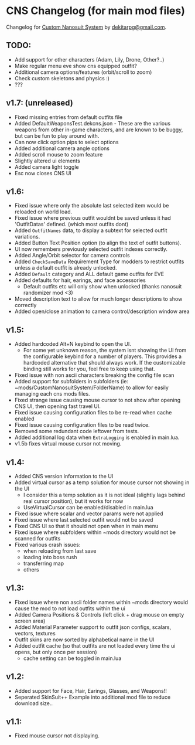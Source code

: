 # CNS Changelog (for main mod files)
Changelog for [Custom Nanosuit System](https://www.nexusmods.com/stellarblade/mods/1496) by dekitarpg@gmail.com. 


## TODO: 
- Add support for other characters (Adam, Lily, Drone, Other?..)
- Make regular menu eve show cns equipped outfit?
- Additional camera options/features (orbit/scroll to zoom)
- Check custom skeletons and physics :)
- ???


## v1.7: (unreleased)
- Fixed missing entries from default outfits file
- Added DefaultWeaponsTest.dekcns.json - These are the various weapons from other in-game characters, and are known to be buggy, but can be fun to play around with. 
- Can now click option pips to select options
- Added additional camera angle options
- Added scroll mouse to zoom feature
- Slightly altered ui elements
- Added camera light toggle
- Esc now closes CNS UI


## v1.6: 
- Fixed issue where only the absolute last selected item would be reloaded on world load. 
- Fixed issue where previous outfit wouldnt be saved unless it had 'OutfitDatas' defined. (which most outfits dont) 
- Added `OutfitNames` data, to display a subtext for selected outfit variations. 
- Added Button Text Position option (to align the text of outfit buttons).
- UI now remembers previously selected outfit indexes correctly.
- Added Angle/Orbit selector for camera controls
- Added `CheckSaveData` Requirement Type for modders to restrict outfits unless a default outfit is already unlocked. 
- Added `Default` category and ALL default game outfits for EVE
- Added defaults for hair, earings, and face accessories
    - Default outfits etc will only show when unlocked (thanks nanosuit randomizer mod <3)
- Moved description text to allow for much longer descriptions to show correctly 
- Added open/close animation to camera control/description window area


## v1.5: 
- Added hardcoded Alt+N keybind to open the UI. 
  - For some yet unknown reason, the system isnt showing the UI from the configurable keybind for a number of players. This provides a hardcoded alternative that should always work. If the customizable binding still works for you, feel free to keep using that. 
- Fixed issue with non ascii characters breaking the config file scan
- Added support for subfolders in subfolders (ie: ~mods/CustomNanosuitSystem/FolderName) to allow for easily managing each cns mods files. 
- Fixed strange issue causing mouse cursor to not show after opening CNS UI, then opening fast travel UI. 
- Fixed issue causing configuration files to be re-read when cache enabled
- Fixed issue causing configuration files to be read twice.
- Removed some redundant code leftover from tests. 
- Added additional log data when `ExtraLogging` is enabled in main.lua. 
- v1.5b fixes virtual mouse cursor not moving. 


## v1.4:
- Added CNS version information to the UI
- Added virtual cursor as a temp solution for mouse cursor not showing in the UI
    - I consider this a temp solution as it is not ideal (slightly lags behind real cursor position), but it works for now
    - UseVirtualCursor can be enabled/disabled in main.lua
- Fixed issue where scalar and vector params were not applied
- Fixed issue where last selected outfit would not be saved
- Fixed CNS UI so that it should not open when in main menu
- Fixed issue where subfolders within ~mods directory would not be scanned for outfits
- Fixed various crash issues:
    - when reloading from last save 
    - loading into boss rush
    - transferring map
    - others


## v1.3:
- Fixed issue where non ascii folder names within ~mods directory would cause the mod to not load outfits within the ui 
- Added Camera Positions & Controls (left click + drag mouse on empty screen area)
- Added Material Parameter support to outfit json configs, scalars, vectors, textures
- Outfit skins are now sorted by alphabetical name in the UI
- Added outfit cache (so that outfits are not loaded every time the ui opens, but only once per session)
    - cache setting can be toggled in main.lua

## v1.2:
- Added support for Face, Hair, Earings, Glasses, and Weapons!!
- Seperated SkinSuit++ Example into additional mod file to reduce download size..

## v1.1:
- Fixed mouse cursor not displaying.
